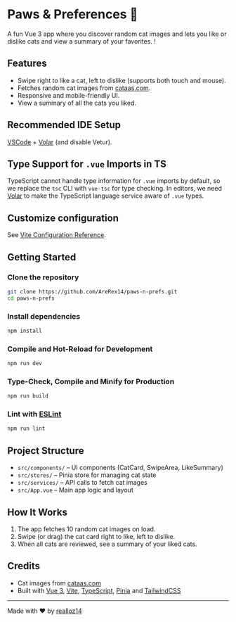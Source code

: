 # Paws & Preferences 🐾

A fun Vue 3 app where you discover random cat images and lets you like or dislike cats and view a summary of your favorites. !

## Features

- Swipe right to like a cat, left to dislike (supports both touch and mouse).
- Fetches random cat images from [cataas.com](https://cataas.com/).
- Responsive and mobile-friendly UI.
- View a summary of all the cats you liked.

## Recommended IDE Setup

[VSCode](https://code.visualstudio.com/) + [Volar](https://marketplace.visualstudio.com/items?itemName=Vue.volar) (and disable Vetur).

## Type Support for `.vue` Imports in TS

TypeScript cannot handle type information for `.vue` imports by default, so we replace the `tsc` CLI with `vue-tsc` for type checking. In editors, we need [Volar](https://marketplace.visualstudio.com/items?itemName=Vue.volar) to make the TypeScript language service aware of `.vue` types.

## Customize configuration

See [Vite Configuration Reference](https://vite.dev/config/).

## Getting Started

### Clone the repository

```sh
git clone https://github.com/AreRex14/paws-n-prefs.git
cd paws-n-prefs
```

### Install dependencies

```sh
npm install
```

### Compile and Hot-Reload for Development

```sh
npm run dev
```

### Type-Check, Compile and Minify for Production

```sh
npm run build
```

### Lint with [ESLint](https://eslint.org/)

```sh
npm run lint
```

## Project Structure

- `src/components/` – UI components (CatCard, SwipeArea, LikeSummary)
- `src/stores/` – Pinia store for managing cat state
- `src/services/` – API calls to fetch cat images
- `src/App.vue` – Main app logic and layout

## How It Works

1. The app fetches 10 random cat images on load.
2. Swipe (or drag) the cat card right to like, left to dislike.
3. When all cats are reviewed, see a summary of your liked cats.

## Credits

- Cat images from [cataas.com](https://cataas.com/)
- Built with [Vue 3](https://vuejs.org/), [Vite](https://vite.dev/), [TypeScript](typescriptlang.org), [Pinia](https://pinia.vuejs.org/) and [TailwindCSS](https://tailwindcss.com)

---

Made with ❤️ by [realloz14](https://@realloz14.bsky.social)
